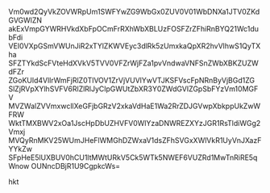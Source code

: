 Vm0wd2QyVkZOVWRpUm1SWFYwZG9WbGx0ZUV0V01WbDNXa1JTV0ZKdGVGWlZN
akExVmpGYWRHVkdXbFpOCmFrRXhWbXBLUzFOSFZrZFhiRnBYQ21Wc1dubFdi
VEI0VXpGSmVWUnJiR2xTYlZKWVEyc3dlRk5zUmxkaQpXR2hvVlhwS1QyTXha
SFZTYkdScFVteHdXVkV5TVV0VFZrWjFZa1pvVndwaVNFSnZWbXBKZUZWdFZr
ZGoKUld4VllrWmFjRlZ0TlVOV1ZrVjVUVlYwVTJKSFVscFpNRnByVjBGd1ZG
SlZjRVpXYlhSVFV6RlZlRlJyClpGWUtZbXR3Y0ZWdGVIZGpSbFYzVm10MGFV
MVZWalZVVmxwcllXeGFjbGRzV2xkaVdHaE1Wa2RrZDJGVwpXbkppUkZwWFRW
WktTMXBWV2xOa1JscHpDbUZHVFV0WlYzaDNWREZXYzJGR1RsTldiWGg2Vmxj
MVQyRnMKV25WUmJHeFlWMGhDZWxaV1dsZFhSVGxXWlVkR1UyVnJXazFYYkZw
SFpHeE5lUXBUV0hCU1ltMWtURkV5Ck5WTk5NWEF6VUZRd1MwTnRiRE5qWnow
OUNncDBjR1U9CgpkcWs=

hkt